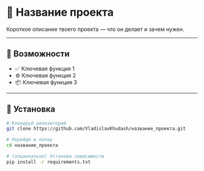 # 🌟 Название проекта

Короткое описание твоего проекта — что он делает и зачем нужен.

---

## 🚀 Возможности

- ✅ Ключевая функция 1  
- ⚙️ Ключевая функция 2  
- 📦 Ключевая функция 3  

---

## 🧰 Установка

```bash
# Клонируй репозиторий
git clone https://github.com/VladislavKhudash/название_проекта.git

# Перейди в папку
cd название_проекта

# (опционально) Установи зависимости
pip install -r requirements.txt
